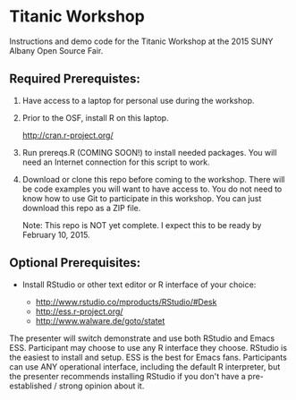 # Titanic Workshop

Instructions and demo code for the Titanic Workshop at the 2015 SUNY Albany Open Source Fair.

## Required Prerequistes:

1. Have access to a laptop for personal use during the workshop.
2. Prior to the OSF, install R on this laptop.

    http://cran.r-project.org/
 
3. Run prereqs.R (COMING SOON!) to install needed packages. You will need an Internet connection for this script to work.
4. Download or clone this repo before coming to the workshop. There will be code examples you will want to have access to. You do not need to know how to use Git to participate in this workshop. You can just download this repo as a ZIP file.

    Note: This repo is NOT yet complete. I expect this to be ready by February 10, 2015.

## Optional Prerequisites:

- Install RStudio or other  text editor or R interface of your choice: 

    - http://www.rstudio.co/mproducts/RStudio/#Desk
    - http://ess.r-project.org/
    - http://www.walware.de/goto/statet

The presenter will switch demonstrate and use both RStudio and Emacs ESS. Participant may choose to use any R interface they choose. RStudio is the easiest to install and setup. ESS is the best for Emacs fans. Participants can use ANY operational interface, including the default R interpreter, but the presenter recommends installing RStudio if you don't have a pre-established / strong opinion about it.
